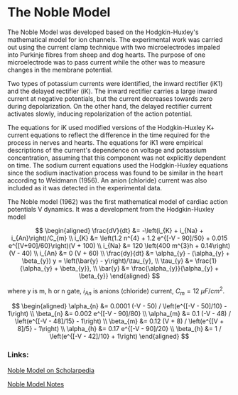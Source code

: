 
# The Noble Model

The Noble Model was developed based on the Hodgkin-Huxley's mathematical model for ion channels. The experimental work was carried out using the current clamp technique with two microelectrodes impaled into Purkinje fibres from sheep and dog hearts. The purpose of one microelectrode was to pass current while the other was to measure changes in the membrane potential. 

Two types of potassium currents were identified, the inward rectifier (iK1) and the delayed rectifier (iK). The inward rectifier carries a large inward current at negative potentials, but the current decreases towards zero during depolarization. On the other hand, the delayed rectifier current activates slowly, inducing repolarization of the action potential.

The equations for iK used modified versions of the Hodgkin-Huxley K+ current equations to reflect the difference in the time required for the process in nerves and hearts. The equations for iK1 were empirical descriptions of the current's dependence on voltage and potassium concentration, assuming that this component was not explicitly dependent on time. The sodium current equations used the Hodgkin-Huxley equations since the sodium inactivation process was found to be similar in the heart according to Weidmann (1956). An anion (chloride) current was also included as it was detected in the experimental data.





The Noble model (1962) was the first mathematical model of cardiac action potentials V dynamics. It was a development from the Hodgkin-Huxley model

$$
\begin{aligned}
\frac{dV}{dt} &= -\left(i_{K} + i_{Na} + i_{An}\right)/C_{m} \\
i_{K} &= \left(1.2 n^{4} + 1.2 e^{[-V - 90]/50} + 0.015 e^{[V+90]/60}\right)(V + 100) \\
i_{Na} &= 120 \left(400 m^{3}h + 0.14\right)(V - 40) \\
i_{An} &= 0 (V + 60) \\
\frac{dy}{dt} &= \alpha_{y} - (\alpha_{y} + \beta_{y}) y = \left(\bar{y} - y\right)/\tau_{y}, \\
\tau_{y} &= \frac{1}{\alpha_{y} + \beta_{y}}, \\
\bar{y} &= \frac{\alpha_{y}}{\alpha_{y} + \beta_{y}}
\end{aligned}
$$

where y is m, h or n gate, $i_{An}$ is anions (chloride) current, $C_{m} = 12\ \mu F/cm^{2}$.

$$
\begin{aligned}
\alpha_{n} &= 0.0001 (-V - 50) / \left(e^{[-V - 50]/10} - 1\right) \\
\beta_{n} &= 0.002 e^{[-V - 90]/80} \\
\alpha_{m} &= 0.1 (-V - 48) / \left(e^{[-V - 48]/15} - 1\right) \\
\beta_{m} &= 0.12 (V + 8) / \left(e^{[V + 8]/5} - 1\right) \\
\alpha_{h} &= 0.17 e^{[-V - 90]/20} \\
\beta_{h} &= 1 / \left(e^{[-V - 42]/10} + 1\right)
\end{aligned}
$$

### Links:

[Noble Model on Scholarpedia](http://www.scholarpedia.org/article/Noble_model)

[Noble Model Notes](https://www.ibiblio.org/e-notes/html5/n62.html)

